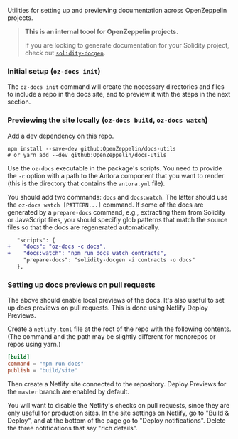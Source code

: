 Utilities for setting up and previewing documentation across OpenZeppelin
projects.

> **This is an internal toool for OpenZeppelin projects.**
>
> If you are looking to generate documentation for your Solidity project, check
> out [`solidity-docgen`](https://github.com/OpenZeppelin/solidity-docgen).

### Initial setup (`oz-docs init`)

The `oz-docs init` command will create the necessary directories and files to
include a repo in the docs site, and to preview it with the steps in the next
section.

### Previewing the site locally (`oz-docs build`, `oz-docs watch`)

Add a dev dependency on this repo.

```
npm install --save-dev github:OpenZeppelin/docs-utils
# or yarn add --dev github:OpenZeppelin/docs-utils
```

Use the `oz-docs` executable in the package's scripts. You need to provide the
`-c` option with a path to the Antora component that you want to render (this
is the directory that contains the `antora.yml` file).

You should add two commands: `docs` and `docs:watch`. The latter should use the
`oz-docs watch [PATTERN...]` command. If some of the docs are generated by a
`prepare-docs` command, e.g., extracting them from Solidity or JavaScript
files, you should specifiy glob patterns that match the source files so that
the docs are regenerated automatically.

```diff
   "scripts": {
+    "docs": "oz-docs -c docs",
+    "docs:watch": "npm run docs watch contracts",
     "prepare-docs": "solidity-docgen -i contracts -o docs"
   },
```

### Setting up docs previews on pull requests

The above should enable local previews of the docs. It's also useful to set up
docs previews on pull requests. This is done using Netlify Deploy Previews.

Create a `netlify.toml` file at the root of the repo with the following contents.
(The command and the path may be slightly different for monorepos or repos using
yarn.)

```toml
[build]
command = "npm run docs"
publish = "build/site"
```

Then create a Netlify site connected to the repository. Deploy Previews for the
`master` branch are enabled by default.

You will want to disable the Netlify's checks on pull requests, since they are
only useful for production sites. In the site settings on Netlify, go to "Build
& Deploy", and at the bottom of the page go to "Deploy notifications". Delete
the three notifications that say "rich details".
